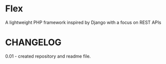 # Flex
A lightweight PHP framework inspired by Django with a focus on REST APIs



CHANGELOG
=========
0.01 - created repository and readme file.
